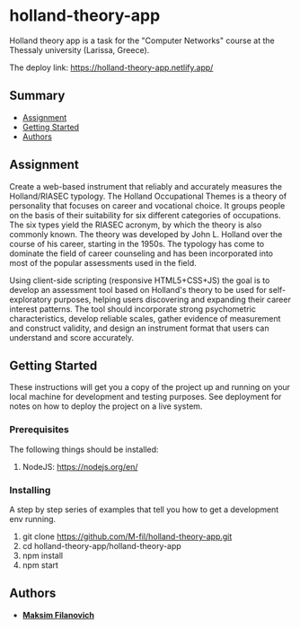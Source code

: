 # holland-theory-app

Holland theory app is a task for the "Computer Networks" course at the Thessaly university (Larissa, Greece).

The deploy link: https://holland-theory-app.netlify.app/

## Summary
  - [Assignment](#assignment)
  - [Getting Started](#getting-started)
  - [Authors](#authors)

## Assignment
Create a web-based instrument that reliably and accurately 
measures the Holland/RIASEC typology. The Holland Occupational Themes 
is a theory of personality that focuses on career and vocational 
choice. It groups people on the basis of their suitability for six 
different categories of occupations. The six types yield the RIASEC 
acronym, by which the theory is also commonly known. The theory was 
developed by John L. Holland over the course of his career, starting 
in the 1950s. The typology has come to dominate the field of career 
counseling and has been incorporated into most of the popular 
assessments used in the field.

Using client-side scripting (responsive HTML5+CSS+JS) the goal is to 
develop an assessment tool based on Holland's theory to be used for 
self-exploratory purposes, helping users discovering and expanding 
their career interest patterns. The tool should incorporate strong 
psychometric characteristics, develop reliable scales, gather evidence 
of measurement and construct validity, and design an instrument format 
that users can understand and score accurately.

## Getting Started

These instructions will get you a copy of the project up and running on
your local machine for development and testing purposes. See deployment
for notes on how to deploy the project on a live system.

### Prerequisites

The following things should be installed:
1. NodeJS: https://nodejs.org/en/

### Installing

A step by step series of examples that tell you how to get a development env running.
1. git clone https://github.com/M-fil/holland-theory-app.git
2. cd holland-theory-app/holland-theory-app
3. npm install
4. npm start

## Authors
  - [**Maksim Filanovich**](https://github.com/M-fil)
